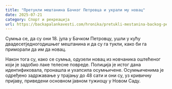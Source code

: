 ```yaml
---
title: "Претукли мештанина Бачког Петровца и украли му новац"
date: 2025-07-21
category: Спорт и рекреација
url: https://backapalankavesti.com/hronika/pretukli-mestanina-backog-petrovca-i-ukrali-mu-novac/
---
```


Сумња се, да су они 18. јула у Бачком Петровцу, ушли у кућу двадесетједногодишњег мештанина и да су га тукли, како би га приморали да им да новац.

Након тога су, како се сумња, одузели новац из новчаника оштећеног који је задобио лаке телесне повреде. Полиција је истог дана идентификовала, пронашла и ухапсила осумњичене. Осумњиченима је одређено задржавање у трајању до 48 сати и они су, уз кривичну пријаву, приведени основном јавном тужиоцу у Новом Саду.
